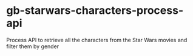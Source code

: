 # gb-starwars-characters-process-api
Process API to retrieve all the characters from the Star Wars movies and filter them by gender
